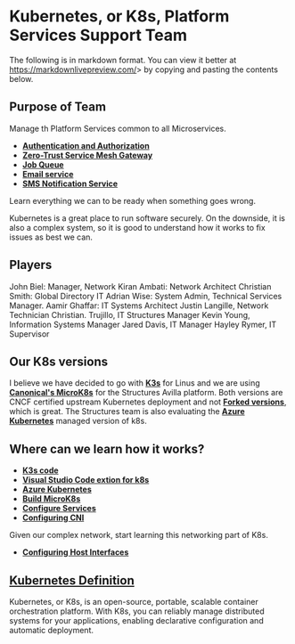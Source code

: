 # Kubernetes, or K8s, Platform Services Support Team

The following is in markdown format. You can view it better at <https://markdownlivepreview.com/>> by copying and pasting the contents below.

## Purpose of Team

Manage th Platform Services common to all Microservices.

- **[Authentication and Authorization](https://auth0.com/blog/why-auth0-by-okta/)**
- **[Zero-Trust Service Mesh Gateway](https://istio.io/latest/about/service-mesh/)**
- **[Job Queue](https://www.ibm.com/think/topics/redis#:~:text=Redis%20(REmote%20DIctionary%20Server)%20is,speed%2C%20reliability%2C%20and%20performance.)**
- **[Email service](https://mailtrap.io/email-sending/)**
- **[SMS Notification Service](https://novu.co/)**

Learn everything we can to be ready when something goes wrong.

Kubernetes is a great place to run software securely.  On the downside, it is also a complex system, so it is good to understand how it works to fix issues as best we can.

## Players

John Biel: Manager, Network
Kiran Ambati: Network Architect
Christian Smith: Global Directory IT
Adrian Wise: System Admin, Technical Services Manager.
Aamir Ghaffar: IT Systems Architect
Justin Langille, Network Technician
Christian. Trujillo, IT Structures Manager
Kevin Young, Information Systems Manager
Jared Davis, IT Manager
Hayley Rymer, IT Supervisor

## Our K8s versions

I believe we have decided to go with **[K3s](https://www.cloudzero.com/blog/k3s-vs-k8s/#:~:text=K3s%20is%20a%20lightweight%2C%20easy,Credit%3A%20How%20K3s%20works)** for Linus and we are using **[Canonical's MicroK8s](https://ubuntu.com/tutorials/install-a-local-kubernetes-with-microk8s#:~:text=MicroK8s%20is%20a%20CNCF%20certified,of%20libraries%20and%20binaries%20needed.)** for the Structures Avilla platform. Both versions are CNCF certified upstream Kubernetes deployment and not **[Forked versions](https://d2iq.com/blog/pure-open-source-kubernetes)**, which is great.  The Structures team is also evaluating the **[Azure Kubernetes](https://learn.microsoft.com/en-us/azure/aks/)** managed version of k8s.

## Where can we learn how it works?

- **[K3s code](https://github.com/k3s-io/k3s)**
- **[Visual Studio Code extion for k8s](https://marketplace.visualstudio.com/items?itemName=ms-kubernetes-tools.vscode-kubernetes-tools)**
- **[Azure Kubernetes](https://learn.microsoft.com/en-us/azure/aks/)**
- **[Build MicroK8s](https://github.com/canonical/microk8s/blob/master/docs/build.md)**
- **[Configure Services](https://microk8s.io/docs/configuring-services)**
- **[Configuring CNI](https://microk8s.io/docs/change-cidr)**

Given our complex network, start learning this networking part of K8s.

- **[Configuring Host Interfaces](https://microk8s.io/docs/configure-host-interfaces)**

## **[Kubernetes Definition](https://www.cloudzero.com/blog/k3s-vs-k8s/#:~:text=K3s%20is%20a%20lightweight,%20easy,Credit:%20How%20K3s%20works)**

Kubernetes, or K8s, is an open-source, portable, scalable container orchestration platform. With K8s, you can reliably manage distributed systems for your applications, enabling declarative configuration and automatic deployment.
